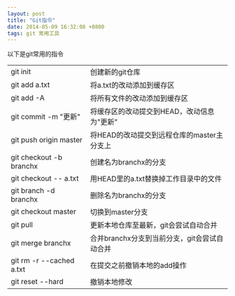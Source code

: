 ```yaml
---
layout: post
title: "Git指令"
date: 2014-05-09 16:32:08 +0800
tags: git 常用工具
---
```


以下是git常用的指令
<table>
   <tr>
      <td>git init</td>
      <td>创建新的git仓库</td>
   </tr>
   <tr>
      <td>git add a.txt</td>
      <td>将a.txt的改动添加到缓存区</td>
   </tr>
   <tr>
      <td>git add -A</td>
      <td>将所有文件的改动添加到缓存区</td>
   </tr>
   <tr>
      <td>git commit -m "更新"</td>
      <td>将缓存区的改动提交到HEAD，改动信息为"更新"</td>
   </tr>
   <tr>
      <td>git push origin master</td>
      <td>将HEAD的改动提交到远程仓库的master主分支上</td>
   </tr>
   <tr>
      <td>git checkout -b branchx </td>
      <td>创建名为branchx的分支</td>
   </tr>
   <tr>
      <td>git checkout -- a.txt</td>
      <td>用HEAD里的a.txt替换掉工作目录中的文件</td>
   </tr>
   <tr>
      <td>git branch -d branchx</td>
      <td>删除名为branchx的分支</td>
   </tr>
   <tr>
      <td>git checkout master</td>
      <td>切换到master分支</td>
   </tr>
   <tr>
      <td>git pull</td>
      <td>更新本地仓库至最新，git会尝试自动合并</td>
   </tr>
   <tr>
      <td>git merge branchx</td>
      <td>合并branchx分支到当前分支，git会尝试自动合并</td>
   </tr>
   <tr>
      <td>git rm -r --cached a.txt</td>
      <td>在提交之前撤销本地的add操作</td>
   </tr>
   <tr>
      <td>git reset --hard</td>
      <td>撤销本地修改</td>
   </tr>
</table>